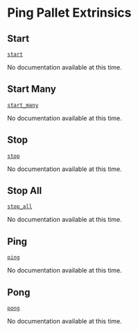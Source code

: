 <!-- AUTOMATICALLY GENERATED -->
<!-- Generated at 2022-04-22T18:59:06.852054699Z -->

# Ping Pallet Extrinsics

## Start

[`start`](https://dali.devnets.composablefinance.ninja/doc/pallet_ping/pallet/enum.Call.html#variant.start)

No documentation available at this time.

## Start Many

[`start_many`](https://dali.devnets.composablefinance.ninja/doc/pallet_ping/pallet/enum.Call.html#variant.start_many)

No documentation available at this time.

## Stop

[`stop`](https://dali.devnets.composablefinance.ninja/doc/pallet_ping/pallet/enum.Call.html#variant.stop)

No documentation available at this time.

## Stop All

[`stop_all`](https://dali.devnets.composablefinance.ninja/doc/pallet_ping/pallet/enum.Call.html#variant.stop_all)

No documentation available at this time.

## Ping

[`ping`](https://dali.devnets.composablefinance.ninja/doc/pallet_ping/pallet/enum.Call.html#variant.ping)

No documentation available at this time.

## Pong

[`pong`](https://dali.devnets.composablefinance.ninja/doc/pallet_ping/pallet/enum.Call.html#variant.pong)

No documentation available at this time.
